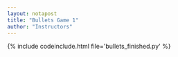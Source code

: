 ```yaml
---
layout: notapost
title: "Bullets Game 1"
author: "Instructors"
---
```


{% include codeinclude.html file='bullets_finished.py' %}

